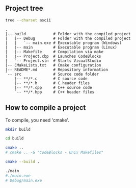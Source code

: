 ## Project tree

```bash
tree --charset ascii
```

```
.
|-- build            # Folder with the compiled project
|   |-- Debug        # Folder with the compiled project
|   |   `-- main.exe # Executable program (Windows)
|   |-- main         # Executable program (Linux)
|   |-- Makefile     # Compilation via make
|   |-- Project.cbp  # Launches CodeBlocks
|   `-- Project.sln  # Starts VisualStudio
|-- CMakeLists.txt   # Cmake configuration
|-- README*.md       # Repository information
`-- src              # Source code folder
    |-- **/*.c       # C source code
    |-- **/*.h       # C header files
    |-- **/*.cpp     # C++ source code
    `-- **/*.hpp     # C++ header files
```

## How to compile a project

To compile, you need 'cmake'.

```bash
mkdir build
```

```bash
cd build
```

```bash
cmake ..
# cmake .. -G "CodeBlocks - Unix Makefiles"
```

```bash
cmake --build .
```

```bash
./main
#./main.exe
# Debug/main.exe
```
